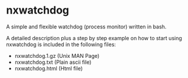 nxwatchdog
==========

A simple and flexible watchdog (process monitor) written in bash.

A detailed description plus a step by step example on how to start using nxwatchdog is included in the following files:
- nxwatchdog.1.gz (Unix MAN Page)
- nxwatchdog.txt (Plain ascii file)
- nxwatchdog.html (Html file)
